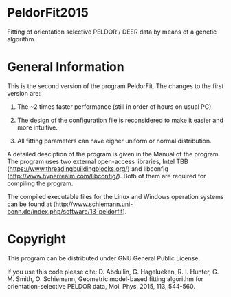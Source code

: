 PeldorFit2015
=========

Fitting of orientation selective PELDOR / DEER data by means of a genetic algorithm.

General Information
=========
This is the second version of the program PeldorFit. The changes to the first version are:

1) The ~2 times faster performance (still in order of hours on usual PC).

2) The design of the configuration file is reconsidered to make it easier and more intuitive.

3) All fitting parameters can have eigher uniform or normal distribution.

A detailed desciption of the program is given in the Manual of the program.
The program uses two external open-access libraries, Intel TBB (https://www.threadingbuildingblocks.org/) and libconfig (http://www.hyperrealm.com/libconfig/). Both of them are required for compiling the program.

The compiled executable files for the Linux and Windows operation systems can be found at (http://www.schiemann.uni-bonn.de/index.php/software/13-peldorfit).

Copyright
=========
This program can be distributed under GNU General Public License.

If you use this code please cite:
D. Abdullin, G. Hagelueken, R. I. Hunter, G. M. Smith, O. Schiemann, Geometric model-based fitting algorithm for orientation-selective PELDOR data, Mol. Phys. 2015, 113, 544-560.
